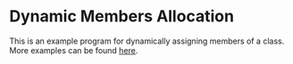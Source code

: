 # Dynamic Members Allocation
This is an example program for dynamically assigning members of a class. More examples can be found [here](http://examples.javacodegeeks.com/core-java/reflection/java-reflection-example).
